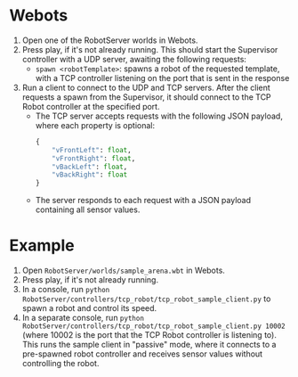 # Webots

 1. Open one of the RobotServer worlds in Webots.
 2. Press play, if it's not already running. This should start the Supervisor controller with a UDP server, awaiting the following requests:
     - `spawn <robotTemplate>`: spawns a robot of the requested template, with a TCP controller listening on the port that is sent in the response
 3. Run a client to connect to the UDP and TCP servers. After the client requests a spawn from the Supervisor, it should connect to the TCP Robot controller at the specified port.
    - The TCP server accepts requests with the following JSON payload, where each property is optional:
        ```python
        {
	        "vFrontLeft": float,
	        "vFrontRight": float,
	        "vBackLeft": float,
	        "vBackRight": float
        }
        ```
    - The server responds to each request with a JSON payload containing all sensor values.

 # Example
 1. Open `RobotServer/worlds/sample_arena.wbt` in Webots.
 2. Press play, if it's not already running.
 3. In a console, run `python RobotServer/controllers/tcp_robot/tcp_robot_sample_client.py` to spawn a robot and control its speed.
 4. In a separate console, run `python RobotServer/controllers/tcp_robot/tcp_robot_sample_client.py 10002` (where 10002 is the port that the TCP Robot controller is listening to). This runs the sample client in "passive" mode, where it connects to a pre-spawned robot controller and receives sensor values without controlling the robot.

